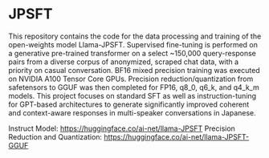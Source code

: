 # JPSFT

This repository contains the code for the data processing and training of the open-weights model Llama-JPSFT. Supervised fine-tuning is performed on a generative pre-trained transformer on a select ~150,000 query-response pairs from a diverse corpus of anonymized, scraped chat data, with a priority on casual conversation. BF16 mixed precision training was executed on NVIDIA A100 Tensor Core GPUs. Precision reduction/quantization from safetensors to GGUF was then completed for FP16, q8_0, q6_k, and q4_k_m models. This project focuses on standard SFT as well as instruction-tuning for GPT-based architectures to generate significantly improved coherent and context-aware responses in multi-speaker conversations in Japanese.

Instruct Model: https://huggingface.co/ai-net/llama-JPSFT
Precision Reduction and Quantization: https://huggingface.co/ai-net/llama-JPSFT-GGUF
